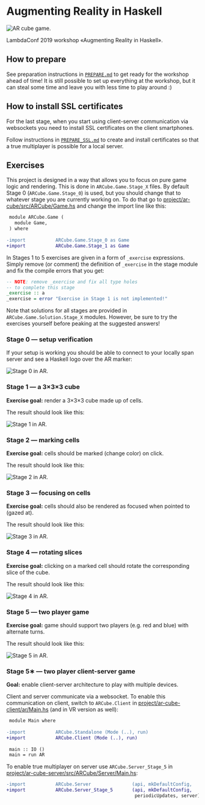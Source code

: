 # Augmenting Reality in Haskell

![AR cube game.](images/ar-stage-5.gif)

LambdaConf 2019 workshop «Augmenting Reality in Haskell».

## How to prepare

See preparation instructions in [`PREPARE.md`](PREPARE.md)
to get ready for the workshop ahead of time!
It is still possible to set up everything at the workshop,
but it can steal some time and leave you with less time to play around :)

## How to install SSL certificates

For the last stage, when you start using client-server communication
via websockets you need to install SSL certificates on the client smartphones.

Follow instructions in [`PREPARE_SSL.md`](PREPARE_SSL.md) to create and
install certificates so that a true multiplayer is possible for a local
server.

## Exercises

This project is designed in a way that allows you to focus
on pure game logic and rendering. This is done in `ARCube.Game.Stage_X` files.
By default Stage 0 (`ARCube.Game.Stage_0`) is used, but you should change
that to whatever stage you are currently working on. To do that go to
[project/ar-cube/src/ARCube/Game.hs](project/ar-cube/src/ARCube/Game.hs)
and change the import line like this:

```diff
 module ARCube.Game (
   module Game,
 ) where
 
-import           ARCube.Game.Stage_0 as Game
+import           ARCube.Game.Stage_1 as Game
```

In Stages 1 to 5 exercises are given in a form of `_exercise` expressions.
Simply remove (or comment) the definition of `_exercise` in the stage module
and fix the compile errors that you get:

```haskell
-- NOTE: remove _exercise and fix all type holes
-- to complete this stage
_exercise :: a
_exercise = error "Exercise in Stage 1 is not implemented!"
```

Note that solutions for all stages are provided
in `ARCube.Game.Solution.Stage_X` modules.
However, be sure to try the exercises yourself
before peaking at the suggested answers!

### Stage 0 — setup verification

If your setup is working you should be able to connect
to your locally span server and see a Haskell logo
over the AR marker:

![Stage 0 in AR.](images/ar-stage-0.png)

### Stage 1 — a 3×3×3 cube

**Exercise goal:**
render a 3×3×3 cube made up of cells.

The result should look like this:

![Stage 1 in AR.](images/ar-stage-1.png)

### Stage 2 — marking cells

**Exercise goal:**
cells should be marked (change color) on click.

The result should look like this:

![Stage 2 in AR.](images/ar-stage-2.gif)

### Stage 3 — focusing on cells

**Exercise goal:**
cells should also be rendered as focused when pointed to (gazed at).

The result should look like this:

![Stage 3 in AR.](images/ar-stage-3.gif)

### Stage 4 — rotating slices

**Exercise goal:**
clicking on a marked cell should rotate the corresponding slice of the cube.

The result should look like this:

![Stage 4 in AR.](images/ar-stage-4.gif)

### Stage 5 — two player game

**Exercise goal:**
game should support two players (e.g. red and blue)
with alternate turns.

The result should look like this:

![Stage 5 in AR.](images/ar-stage-5.gif)

### Stage 5∗ — two player client-server game

**Goal:** enable client-server architecture to play with multiple devices.

Client and server communicate via a websocket.
To enable this communication on client, switch to `ARCube.Client`
in [project/ar-cube-client/ar/Main.hs](project/ar-cube-client/ar/Main.hs)
(and in VR version as well):

```diff
 module Main where
 
-import           ARCube.Standalone (Mode (..), run)
+import           ARCube.Client (Mode (..), run)
 
 main :: IO ()
 main = run AR
```

To enable true multiplayer on server use `ARCube.Server_Stage_5`
in [project/ar-cube-server/src/ARCube/Server/Main.hs](project/ar-cube-server/src/ARCube/Server/Main.hs):

```diff
-import           ARCube.Server               (api, mkDefaultConfig,
+import           ARCube.Server_Stage_5       (api, mkDefaultConfig,
                                               periodicUpdates, server)
```

